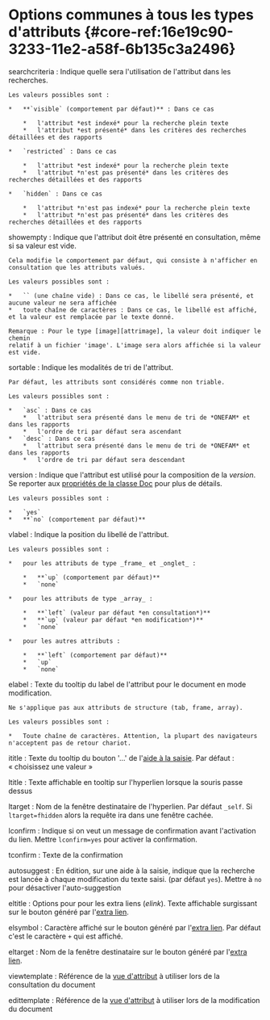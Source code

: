 # Options communes à tous les types d'attributs {#core-ref:16e19c90-3233-11e2-a58f-6b135c3a2496}

searchcriteria
:   Indique quelle sera l'utilisation de l'attribut dans les recherches.
    
    Les valeurs possibles sont :
    
    *   **`visible` (comportement par défaut)** : Dans ce cas
        
        *   l'attribut *est indexé* pour la recherche plein texte
        *   l'attribut *est présenté* dans les critères des recherches détaillées et des rapports
    
    *   `restricted` : Dans ce cas
        
        *   l'attribut *est indexé* pour la recherche plein texte
        *   l'attribut *n'est pas présenté* dans les critères des recherches détaillées et des rapports
    
    *   `hidden` : Dans ce cas
        
        *   l'attribut *n'est pas indexé* pour la recherche plein texte
        *   l'attribut *n'est pas présenté* dans les critères des recherches détaillées et des rapports

showempty
:   Indique que l'attribut doit être présenté en consultation, même si sa valeur est vide.
    
    Cela modifie le comportement par défaut, qui consiste à n'afficher en consultation que les attributs valués.
    
    Les valeurs possibles sont :
    
    *   `` (une chaîne vide) : Dans ce cas, le libellé sera présenté, et aucune valeur ne sera affichée
    *   toute chaîne de caractères : Dans ce cas, le libellé est affiché, et la valeur est remplacée par le texte donné.
    
    Remarque : Pour le type [image][attrimage], la valeur doit indiquer le chemin 
    relatif à un fichier 'image'. L'image sera alors affichée si la valeur est vide.

sortable
:   Indique les modalités de tri de l'attribut.
    
    Par défaut, les attributs sont considérés comme non triable.
    
    Les valeurs possibles sont :
    
    *   `asc` : Dans ce cas
        *   l'attribut sera présenté dans le menu de tri de *ONEFAM* et dans les rapports
        *   l'ordre de tri par défaut sera ascendant
    *   `desc` : Dans ce cas
        *   l'attribut sera présenté dans le menu de tri de *ONEFAM* et dans les rapports
        *   l'ordre de tri par défaut sera descendant

version
:   Indique que l'attribut est utilisé pour la composition de la *version*.
    Se reporter aux [propriétés de la classe Doc](#core-ref:9aa8edfa-2f2a-11e2-aaec-838a12b40353) pour plus de détails.
    
    Les valeurs possibles sont :
    
    *   `yes`
    *   **`no` (comportement par défaut)**

vlabel
:   Indique la position du libellé de l'attribut.
    
    Les valeurs possibles sont :
    
    *   pour les attributs de type _frame_ et _onglet_ :
        
        *   **`up` (comportement par défaut)**
        *   `none`
    
    *   pour les attributs de type _array_ :
        
        *   **`left` (valeur par défaut *en consultation*)**
        *   **`up` (valeur par défaut *en modification*)**
        *   `none`
    
    *   pour les autres attributs :
        
        *   **`left` (comportement par défaut)**
        *   `up`
        *   `none`

<a class="chapter-reference" name="commonELabel"/>
elabel 
:   Texte du tooltip du label de l'attribut pour le document en mode modification.
    
    Ne s'applique pas aux attributs de structure (tab, frame, array).
    
    Les valeurs possibles sont :
    
    *   Toute chaîne de caractères. Attention, la plupart des navigateurs n'acceptent pas de retour chariot.



ititle
:   Texte du tooltip du bouton '...' de l'[aide à la saisie][aide_saisie]. 
    Par défaut : « choisissez une valeur »

ltitle
:   Texte affichable en tooltip sur l'hyperlien lorsque la souris passe
    dessus

ltarget
:   Nom de la fenêtre destinataire de l'hyperlien. Par défaut `_self`.
    Si `ltarget=fhidden` alors la requête ira dans une fenêtre cachée.

lconfirm
:   Indique si on veut un message de confirmation avant l'activation du
    lien. Mettre `lconfirm=yes` pour activer la confirmation.

tconfirm
: Texte de la confirmation

autosuggest
:   En édition, sur une aide à la saisie, indique que la recherche est
    lancée à chaque modification du texte saisi. (par défaut `yes`).
    Mettre à `no` pour désactiver l'auto-suggestion

eltitle
:   Options pour pour les extra liens (*elink*).
    Texte affichable surgissant sur le bouton généré par l'[extra lien][elink].

elsymbol
:   Caractère affiché sur le bouton généré par l'[extra lien][elink].
    Par défaut c'est le caractère `+` qui est affiché.

eltarget
:   Nom de la fenêtre destinataire sur le bouton généré par l'[extra lien][elink].

viewtemplate
:   Référence de la [vue d'attribut][viewtemplate] à utiliser lors de la
    consultation du document

edittemplate
:   Référence de la [vue d'attribut][edittemplate] à utiliser lors de la
    modification du document

<!-- links -->
[aide_saisie]: #core-ref:0b2d4cd0-4eed-41d8-ac57-37525a444194
[elink]: #core-ref:edf84026-7980-442f-bc86-88739e49e3b5
[viewtemplate]: #core-ref:9cb7b313-7294-424d-bd86-a63155025902 "vue de consultation"
[edittemplate]: #core-ref:4faa4b17-56fc-4e42-a091-f1a97b7591b8 "vue de modification"
[attrimage]: #core-ref:4fca7712-59e0-4186-bfd0-6214104a0f60